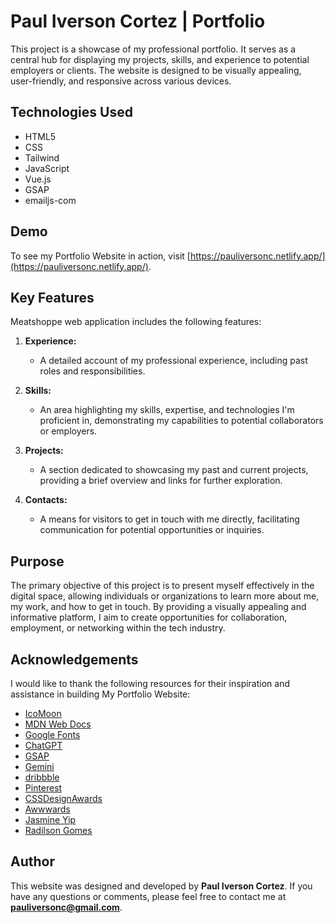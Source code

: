 # Paul Iverson Cortez | Portfolio

This project is a showcase of my professional portfolio. It serves as a central hub for displaying my projects, skills, and experience to potential employers or clients. The website is designed to be visually appealing, user-friendly, and responsive across various devices.

## Technologies Used

- HTML5
- CSS
- Tailwind
- JavaScript
- Vue.js
- GSAP
- emailjs-com

## Demo

To see my Portfolio Website in action, visit [https://pauliversonc.netlify.app/](https://pauliversonc.netlify.app/).

## Key Features

Meatshoppe web application includes the following features:

1. **Experience:**
   - A detailed account of my professional experience, including past roles and responsibilities.

2. **Skills:**
   - An area highlighting my skills, expertise, and technologies I'm proficient in, demonstrating my capabilities to potential collaborators or employers.

3. **Projects:**
   - A section dedicated to showcasing my past and current projects, providing a brief overview and links for further exploration.

4. **Contacts:**
   - A means for visitors to get in touch with me directly, facilitating communication for potential opportunities or inquiries.

## Purpose

The primary objective of this project is to present myself effectively in the digital space, allowing individuals or organizations to learn more about me, my work, and how to get in touch. By providing a visually appealing and informative platform, I aim to create opportunities for collaboration, employment, or networking within the tech industry.

## Acknowledgements

I would like to thank the following resources for their inspiration and assistance in building My Portfolio Website:

- [IcoMoon](https://icomoon.io/)
- [MDN Web Docs](https://developer.mozilla.org/en-US/)
- [Google Fonts](https://fonts.google.com/)
- [ChatGPT](https://openai.com/blog/chatgpt/)
- [GSAP](https://gsap.com/)
- [Gemini](https://gemini.google.com/app)
- [dribbble](https://dribbble.com/)
- [Pinterest](https://www.pinterest.ph/)
- [CSSDesignAwards](https://www.cssdesignawards.com/)
- [Awwwards](https://www.awwwards.com/)
- [Jasmine Yip](https://jasmineyip.com/)
- [Radilson Gomes](https://radilson.com/)

## Author

This website was designed and developed by **Paul Iverson Cortez**. If you have any questions or comments, please feel free to contact me at **pauliversonc@gmail.com**.